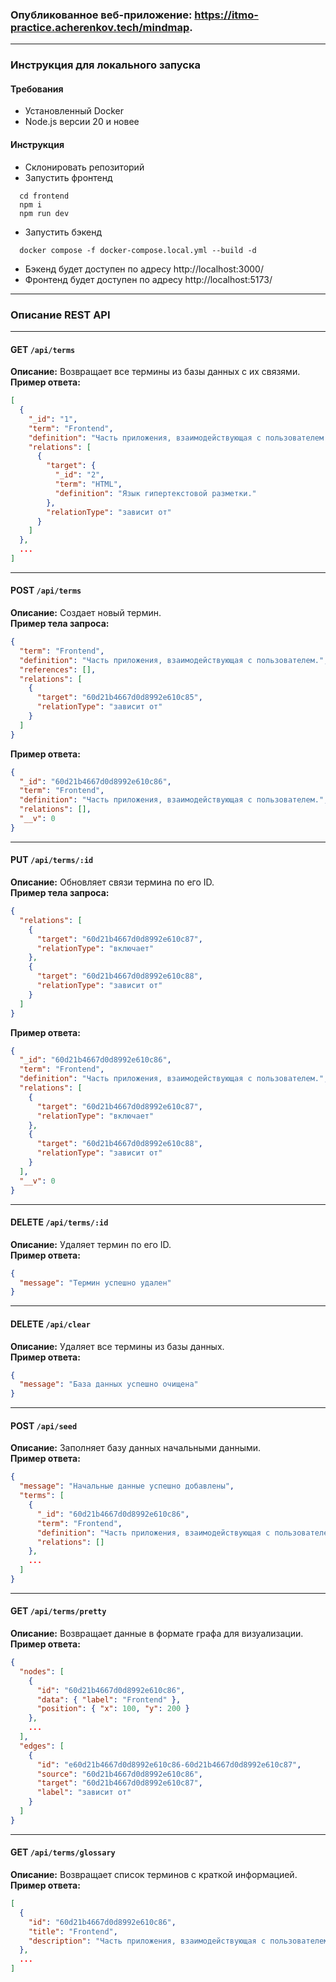 ### Опубликованное веб-приложение: https://itmo-practice.acherenkov.tech/mindmap. 

---

### Инструкция для локального запуска
#### Требования
- Установленный Docker
- Node.js версии 20 и новее
#### Инструкция
- Склонировать репозиторий
- Запустить фронтенд
```shell
  cd frontend
  npm i 
  npm run dev
```
- Запустить бэкенд
```shell
  docker compose -f docker-compose.local.yml --build -d
```
- Бэкенд будет доступен по адресу http://localhost:3000/
- Фронтенд будет доступен по адресу http://localhost:5173/

---

### Описание REST API

---

#### **GET** `/api/terms`
**Описание:** Возвращает все термины из базы данных с их связями.  
**Пример ответа:**
```json
[
  {
    "_id": "1",
    "term": "Frontend",
    "definition": "Часть приложения, взаимодействующая с пользователем.",
    "relations": [
      {
        "target": {
          "_id": "2",
          "term": "HTML",
          "definition": "Язык гипертекстовой разметки."
        },
        "relationType": "зависит от"
      }
    ]
  },
  ...
]
```

---

#### **POST** `/api/terms`
**Описание:** Создает новый термин.  
**Пример тела запроса:**
```json
{
  "term": "Frontend",
  "definition": "Часть приложения, взаимодействующая с пользователем.",
  "references": [],
  "relations": [
    {
      "target": "60d21b4667d0d8992e610c85",
      "relationType": "зависит от"
    }
  ]
}
```
**Пример ответа:**
```json
{
  "_id": "60d21b4667d0d8992e610c86",
  "term": "Frontend",
  "definition": "Часть приложения, взаимодействующая с пользователем.",
  "relations": [],
  "__v": 0
}
```

---

#### **PUT** `/api/terms/:id`
**Описание:** Обновляет связи термина по его ID.  
**Пример тела запроса:**
```json
{
  "relations": [
    {
      "target": "60d21b4667d0d8992e610c87",
      "relationType": "включает"
    },
    {
      "target": "60d21b4667d0d8992e610c88",
      "relationType": "зависит от"
    }
  ]
}
```
**Пример ответа:**
```json
{
  "_id": "60d21b4667d0d8992e610c86",
  "term": "Frontend",
  "definition": "Часть приложения, взаимодействующая с пользователем.",
  "relations": [
    {
      "target": "60d21b4667d0d8992e610c87",
      "relationType": "включает"
    },
    {
      "target": "60d21b4667d0d8992e610c88",
      "relationType": "зависит от"
    }
  ],
  "__v": 0
}
```

---

#### **DELETE** `/api/terms/:id`
**Описание:** Удаляет термин по его ID.  
**Пример ответа:**
```json
{
  "message": "Термин успешно удален"
}
```

---

#### **DELETE** `/api/clear`
**Описание:** Удаляет все термины из базы данных.  
**Пример ответа:**
```json
{
  "message": "База данных успешно очищена"
}
```

---

#### **POST** `/api/seed`
**Описание:** Заполняет базу данных начальными данными.  
**Пример ответа:**
```json
{
  "message": "Начальные данные успешно добавлены",
  "terms": [
    {
      "_id": "60d21b4667d0d8992e610c86",
      "term": "Frontend",
      "definition": "Часть приложения, взаимодействующая с пользователем.",
      "relations": []
    },
    ...
  ]
}
```

---

#### **GET** `/api/terms/pretty`
**Описание:** Возвращает данные в формате графа для визуализации.  
**Пример ответа:**
```json
{
  "nodes": [
    {
      "id": "60d21b4667d0d8992e610c86",
      "data": { "label": "Frontend" },
      "position": { "x": 100, "y": 200 }
    },
    ...
  ],
  "edges": [
    {
      "id": "e60d21b4667d0d8992e610c86-60d21b4667d0d8992e610c87",
      "source": "60d21b4667d0d8992e610c86",
      "target": "60d21b4667d0d8992e610c87",
      "label": "зависит от"
    }
  ]
}
```

---

#### **GET** `/api/terms/glossary`
**Описание:** Возвращает список терминов с краткой информацией.  
**Пример ответа:**
```json
[
  {
    "id": "60d21b4667d0d8992e610c86",
    "title": "Frontend",
    "description": "Часть приложения, взаимодействующая с пользователем."
  },
  ...
]
```
